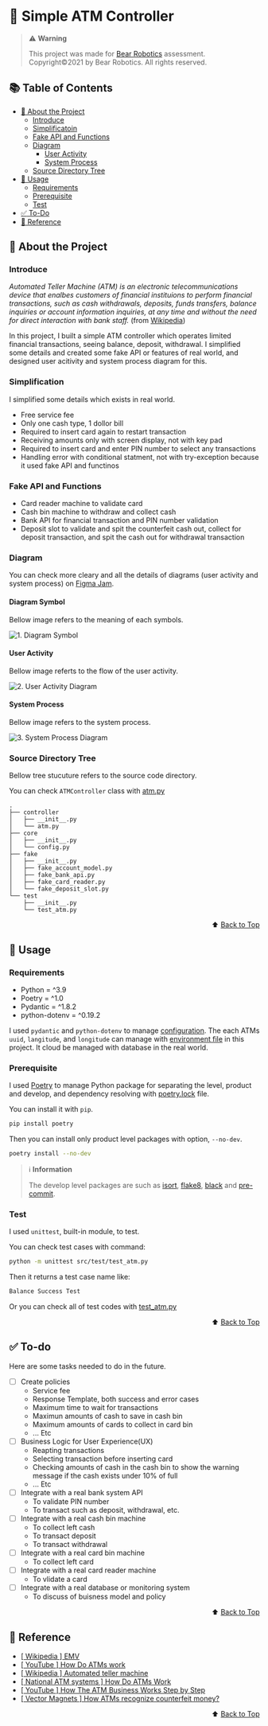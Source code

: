 # :atm: Simple ATM Controller


> :warning: **Warning**
>
> This project was made for [Bear Robotics](https://www.bearrobotics.ai/) assessment.
> Copyright:copyright:2021 by Bear Robotics. All rights reserved.

<div id="top"></div>

## :books: Table of Contents

* [:tada: About the Project](#tada-about-the-project)
    * [Introduce](#introduce)
    * [Simplificatoin](#simplification)
    * [Fake API and Functions](#fake-api-and-functions)
    * [Diagram](#diagram)
        * [User Activity](#user-activity)
        * [System Process](#system-process)
    * [Source Directory Tree](#source-directory-tree)
* [:rocket: Usage](#rocket-usage)
    * [Requirements](#requirements)
    * [Prerequisite](#prerequisite)
    * [Test](#test)
* [:white_check_mark: To-Do](#white_check_mark-to-do)
* [:memo: Reference](#memo-reference)

## :tada: About the Project

### Introduce

*Automated Teller Machine (ATM) is an electronic telecommunications device that enalbes customers of financial instituions to perform financial transactions, such as cash withdrawals, deposits, funds transfers, balance inquiries or account information inquiries, at any time and without the need for direct interaction with bank staff.* (from [Wikipedia](https://en.wikipedia.org/wiki/Automated_teller_machine))

In this project, I built a simple ATM controller which operates limited financial transactions, seeing balance, deposit, withdrawal. I simplified some details and created some fake API or features of real world, and designed user acitivity and system process diagram for this.

### Simplification

I simplified some details which exists in real world.

* Free service fee
* Only one cash type, 1 dollor bill
* Required to insert card again to restart transaction
* Receiving amounts only with screen display, not with key pad
* Required to insert card and enter PIN number to select any transactions
* Handling error with conditional statment, not with try-exception because it used fake API and functinos

### Fake API and Functions

* Card reader machine to validate card
* Cash bin machine to withdraw and collect cash
* Bank API for financial transaction and PIN number validation
* Deposit slot to validate and spit the counterfeit cash out, collect for deposit transaction, and spit the cash out for withdrawal transaction

### Diagram

You can check more cleary and all the details of diagrams (user activity and system process) on [Figma Jam](https://www.figma.com/file/UajPEwAhq1GDH6MMGlNmMM/Simple-ATM-Controller?node-id=0%3A1).

#### Diagram Symbol

Bellow image refers to the meaning of each symbols.

![1. Diagram Symbol](/images/1-Diagram-Symbol.png)

#### User Activity

Bellow image referts to the flow of the user activity.

![2. User Activity Diagram](/images/2-User-Activity-Diagram.png)

#### System Process

Bellow image refers to the system process.

![3. System Process Diagram](/images/3-System-Process-Diagram.png)

### Source Directory Tree

Bellow tree stucuture refers to the source code directory.

You can check `ATMController` class with [atm.py](src/controller/atm.py)

```
.
├── controller
│   ├── __init__.py
│   └── atm.py
├── core
│   ├── __init__.py
│   └── config.py
├── fake
│   ├── __init__.py
│   ├── fake_account_model.py
│   ├── fake_bank_api.py
│   ├── fake_card_reader.py
│   └── fake_deposit_slot.py
└── test
    ├── __init__.py
    └── test_atm.py
```

<p align="right">⬆️ <a href="#top">Back to Top</a></p>

## :rocket: Usage

### Requirements

* Python = ^3.9
* Poetry = ^1.0
* Pydantic = ^1.8.2
* python-dotenv = ^0.19.2

I used `pydantic` and `python-dotenv` to manage [configuration](/src/core/config.py). The each ATMs `uuid`, `langitude`, and `longitude` can manage with [environment file](/.env) in this project. It cloud be managed with database in the real world.

### Prerequisite

I used [Poetry](https://python-poetry.org/) to manage Python package for separating the level, product and develop, and dependency resolving with [poetry.lock](poetry.lock) file.

You can install it with `pip`.

```sh
pip install poetry
```

Then you can install only product level packages with option, `--no-dev`.

```sh
poetry install --no-dev
```

> :information_source: **Information**
>
> The develop level packages are such as [isort](https://pycqa.github.io/isort/), [flake8](https://flake8.pycqa.org/en/latest/), [black](https://black.readthedocs.io/en/stable/) and [pre-commit](https://pre-commit.com/).


### Test

I used `unittest`, built-in module, to test.

You can check test cases with command:

```sh
python -m unittest src/test/test_atm.py
```

Then it returns a test case name like:

```sh
Balance Success Test
```

Or you can check all of test codes with [test_atm.py](src/test/test_atm.py)


<p align="right">⬆️ <a href="#top">Back to Top</a></p>


## :white_check_mark: To-do

Here are some tasks needed to do in the future.

* [ ] Create policies
    * Service fee
    * Response Template, both success and error cases
    * Maximum time to wait for transactions
    * Maximun amounts of cash to save in cash bin
    * Maximum amounts of cards to collect in card bin
    * ... Etc
* [ ] Business Logic for User Experience(UX)
    * Reapting transactions
    * Selecting transaction before inserting card
    * Checking amounts of cash in the cash bin to show the warning message if the cash exists under 10% of full
    * ... Etc
* [ ] Integrate with a real bank system API
    * To validate PIN number
    * To transact such as deposit, withdrawal, etc.
* [ ] Integrate with a real cash bin machine
    * To collect left cash
    * To transact deposit
    * To transact withdrawal
* [ ] Integrate with a real card bin machine
    * To collect left card
* [ ] Integrate with a real card reader machine
    * To vlidate a card
* [ ] Integrate with a real database or monitoring system
    * To discuss of buisness model and policy

<p align="right">⬆️ <a href="#top">Back to Top</a></p>

## :memo: Reference

* [[ Wikipedia ] EMV](https://en.wikipedia.org/wiki/EMV#Transaction_flow)
* [[ YouTube ] How Do ATMs work](https://www.youtube.com/watch?v=rIJUFUk38Z0)
* [[ Wikipedia ] Automated teller machine](https://en.wikipedia.org/wiki/Automated_teller_machine)
* [[ National ATM systems ] How Do ATMs Work](https://www.nasatm.com/pages/how-do-atms-work)
* [[ YouTube ] How The ATM Business Works Step by Step](https://www.youtube.com/watch?v=hNBG8XvL9YI)
* [[ Vector Magnets ] How ATMs recognize counterfeit money? ](http://m.vectormagnets.com/n1856043/How-ATMs-recognize-counterfeit-money.htm)


<p align="right">⬆️ <a href="#top">Back to Top</a></p>
